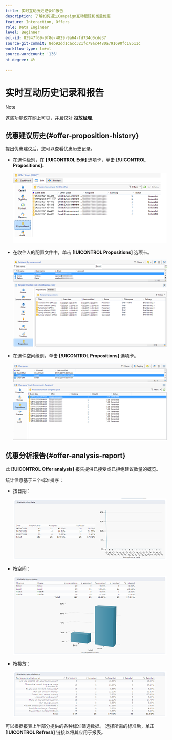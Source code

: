 ```yaml
---
title: 实时互动历史记录和报告
description: 了解如何通过Campaign互动跟踪和衡量优惠
feature: Interaction, Offers
role: Data Engineer
level: Beginner
exl-id: 83947f69-9f8e-4829-9a64-fd734d0cde37
source-git-commit: 8eb92dd1cacc321fc79ac4480a791690fc18511c
workflow-type: tm+mt
source-wordcount: '136'
ht-degree: 4%

---
```


# 实时互动历史记录和报告

>[!NOTE]
>
>这些功能仅在网上可见，并且仅对 **投放经理**.

## 优惠建议历史{#offer-proposition-history}

提出优惠建议后，您可以查看优惠历史记录。

* 在选件级别，在 **[!UICONTROL Edit]** 选项卡，单击 **[!UICONTROL Propositions]**.

   ![](assets/offer_followup_006.png)

* 在收件人的配置文件中，单击 **[!UICONTROL Propositions]** 选项卡。

   ![](assets/offer_followup_002.png)

* 在选件空间级别，单击 **[!UICONTROL Propositions]** 选项卡。

   ![](assets/offer_space_prop_001_b.png)

## 优惠分析报告{#offer-analysis-report}

此 **[!UICONTROL Offer analysis]** 报告提供已接受或已拒绝建议数量的概览。

统计信息基于三个标准排序：

* 按日期：

   ![](assets/offer_report_perdate.png)

* 按空间：

   ![](assets/offer_report_perspaces.png)

* 按投放：

   ![](assets/offer_report_perdeliveries.png)

可以根据报表上半部分提供的各种标准筛选数据。 选择所需的标准后，单击 **[!UICONTROL Refresh]** 链接以将其应用于报表。
